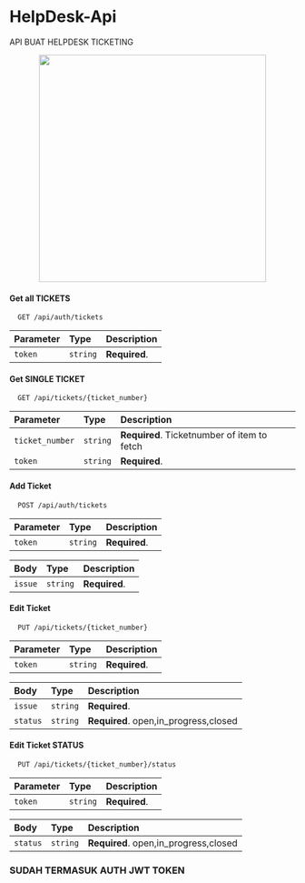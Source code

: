 # HelpDesk-Api

API BUAT HELPDESK TICKETING

<p align="center"><a href="https://laravel.com" target="_blank"><img src="https://raw.githubusercontent.com/laravel/art/master/logo-lockup/5%20SVG/2%20CMYK/1%20Full%20Color/laravel-logolockup-cmyk-red.svg" width="400"></a></p>

#### Get all TICKETS

```http
  GET /api/auth/tickets
```

| Parameter | Type     | Description   |
| :-------- | :------- | :------------ |
| `token`   | `string` | **Required**. |

#### Get SINGLE TICKET

```http
  GET /api/tickets/{ticket_number}
```

| Parameter       | Type     | Description                                 |
| :-------------- | :------- | :------------------------------------------ |
| `ticket_number` | `string` | **Required**. Ticketnumber of item to fetch |
| `token`         | `string` | **Required**.                               |

#### Add Ticket

```http
  POST /api/auth/tickets
```

| Parameter | Type     | Description   |
| :-------- | :------- | :------------ |
| `token`   | `string` | **Required**. |

| Body    | Type     | Description   |
| :------ | :------- | :------------ |
| `issue` | `string` | **Required**. |

#### Edit Ticket

```http
  PUT /api/tickets/{ticket_number}
```

| Parameter | Type     | Description   |
| :-------- | :------- | :------------ |
| `token`   | `string` | **Required**. |

| Body     | Type     | Description                           |
| :------- | :------- | :------------------------------------ |
| `issue`  | `string` | **Required**.                         |
| `status` | `string` | **Required**. open,in_progress,closed |

#### Edit Ticket STATUS

```http
  PUT /api/tickets/{ticket_number}/status
```

| Parameter | Type     | Description   |
| :-------- | :------- | :------------ |
| `token`   | `string` | **Required**. |

| Body     | Type     | Description                           |
| :------- | :------- | :------------------------------------ |
| `status` | `string` | **Required**. open,in_progress,closed |

### SUDAH TERMASUK AUTH JWT TOKEN
